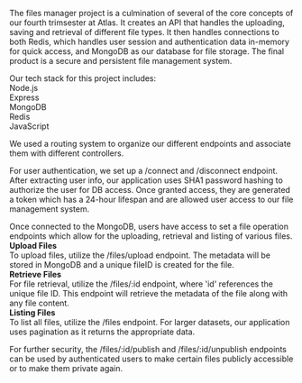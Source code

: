 The files manager project is a culmination of several of the core concepts of our fourth trimsester at Atlas. It creates an API that handles the uploading, saving and retrieval of different file types. It then handles connections to both Redis, which handles user session and authentication data in-memory for quick access, and MongoDB as our database for file storage. The final product is a secure and persistent file management system.

Our tech stack for this project includes:  
Node.js  
Express  
MongoDB  
Redis  
JavaScript  

We used a routing system to organize our different endpoints and associate them with different controllers.

For user authentication, we set up a /connect and /disconnect endpoint. After extracting user info, our application uses SHA1 password hashing to authorize the user for DB access. Once granted access, they are generated a token which has a 24-hour lifespan and are allowed user access to our file management system.

Once connected to the MongoDB, users have access to set a file operation endpoints which allow for the uploading, retrieval and listing of various files.  
**Upload Files**  
To upload files, utilize the /files/upload endpoint. The metadata will be stored in MongoDB and a unique fileID is created for the file.  
**Retrieve Files**  
For file retrieval, utilize the /files/:id endpoint, where 'id' references the unique file ID. This endpoint will retrieve the metadata of the file along with any file content.  
**Listing Files**  
To list all files, utilize the /files endpoint. For larger datasets, our application uses pagination as it returns the appropriate data.

For further security, the /files/:id/publish and /files/:id/unpublish endpoints can be used by authenticated users to make certain files publicly accessible or to make them private again. 
